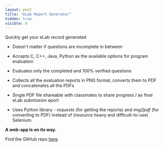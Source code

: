 ```yaml
---
layout: post
title: "eLab Report Generator"
hidden: true
visible: 0
---
```

Quickly get your eLab record generated

- Doesn't matter if questions are incomplete in between

- Accepts C, C++, Java, Python as the available options for program evaluation

- Evaluates only the completed and 100% verified questions

- Collects all the evaluation reports in PNG format, converts them to PDF and concatenates all the PDFs

- Single PDF file shareable with classmates to share progress / as final eLab submission eport

- Uses Python library - _requests_ (for getting the reports) and _img2pdf_ (for converting to PDF) instead of (resource heavy and difficult-to-use) Selenium.

**A web-app is on its way.**

Find the GitHub repo <a href="https://github.com/rounakdatta/elab-quick-print">here</a>.